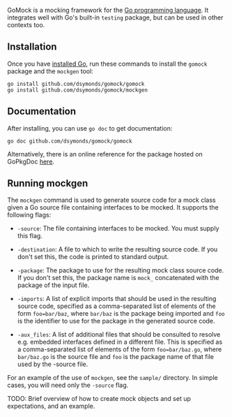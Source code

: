 GoMock is a mocking framework for the [Go programming language][golang]. It
integrates well with Go's built-in `testing` package, but can be used in other
contexts too.


Installation
------------

Once you have [installed Go][golang-install], run these commands
to install the `gomock` package and the `mockgen` tool:

    go install github.com/dsymonds/gomock/gomock
    go install github.com/dsymonds/gomock/mockgen


Documentation
-------------

After installing, you can use `go doc` to get documentation:

    go doc github.com/dsymonds/gomock/gomock

Alternatively, there is an online reference for the package hosted on GoPkgDoc
[here][gomock-ref].


Running mockgen
---------------

The `mockgen` command is used to generate source code for a mock
class given a Go source file containing interfaces to be mocked.
It supports the following flags:

 *  `-source`: The file containing interfaces to be mocked. You must
    supply this flag.

 *  `-destination`: A file to which to write the resulting source code. If you
    don't set this, the code is printed to standard output.

 *  `-package`: The package to use for the resulting mock class
    source code. If you don't set this, the package name is `mock_` concatenated
    with the package of the input file.

 *  `-imports`: A list of explicit imports that should be used in the resulting
    source code, specified as a comma-separated list of elements of the form
    `foo=bar/baz`, where `bar/baz` is the package being imported and `foo` is
    the identifier to use for the package in the generated source code.

 *  `-aux_files`: A list of additional files that should be consulted to
    resolve e.g. embedded interfaces defined in a different file. This is
    specified as a comma-separated list of elements of the form
    `foo=bar/baz.go`, where `bar/baz.go` is the source file and `foo` is the
    package name of that file used by the -source file.

For an example of the use of `mockgen`, see the `sample/` directory. In simple
cases, you will need only the `-source` flag.


TODO: Brief overview of how to create mock objects and set up expectations, and
an example.

[golang]: http://golang.org/
[golang-install]: http://golang.org/doc/install.html#releases
[gomock-ref]: http://gopkgdoc.appspot.com/pkg/github.com/dsymonds/gomock/gomock
